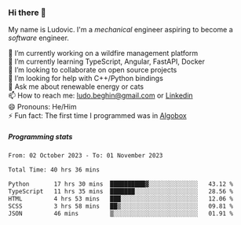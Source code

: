 ### Hi there 👋

My name is Ludovic. I'm a *mechanical* engineer aspiring to become a *software* engineer.

 🔭 I’m currently working on a wildfire management platform<br/>
 🌱 I’m currently learning TypeScript, Angular, FastAPI, Docker<br/>
 👯 I’m looking to collaborate on open source projects<br/>
 🤔 I’m looking for help with C++/Python bindings<br/>
 💬 Ask me about renewable energy or cats<br/>
 📫 How to reach me: ludo.beghin@gmail.com or [Linkedin](https://www.linkedin.com/in/ludovic-beghin/)<br/>
 😄 Pronouns: He/Him<br/>
 ⚡ Fun fact: The first time I programmed was in [Algobox](https://fr.wikipedia.org/wiki/Algobox)<br/>

##### Programming stats
<!--START_SECTION:waka-->

```txt
From: 02 October 2023 - To: 01 November 2023

Total Time: 40 hrs 36 mins

Python       17 hrs 30 mins  ██████████▓░░░░░░░░░░░░░░   43.12 %
TypeScript   11 hrs 35 mins  ███████░░░░░░░░░░░░░░░░░░   28.56 %
HTML         4 hrs 53 mins   ███░░░░░░░░░░░░░░░░░░░░░░   12.06 %
SCSS         3 hrs 58 mins   ██▒░░░░░░░░░░░░░░░░░░░░░░   09.81 %
JSON         46 mins         ▒░░░░░░░░░░░░░░░░░░░░░░░░   01.91 %
```

<!--END_SECTION:waka-->
